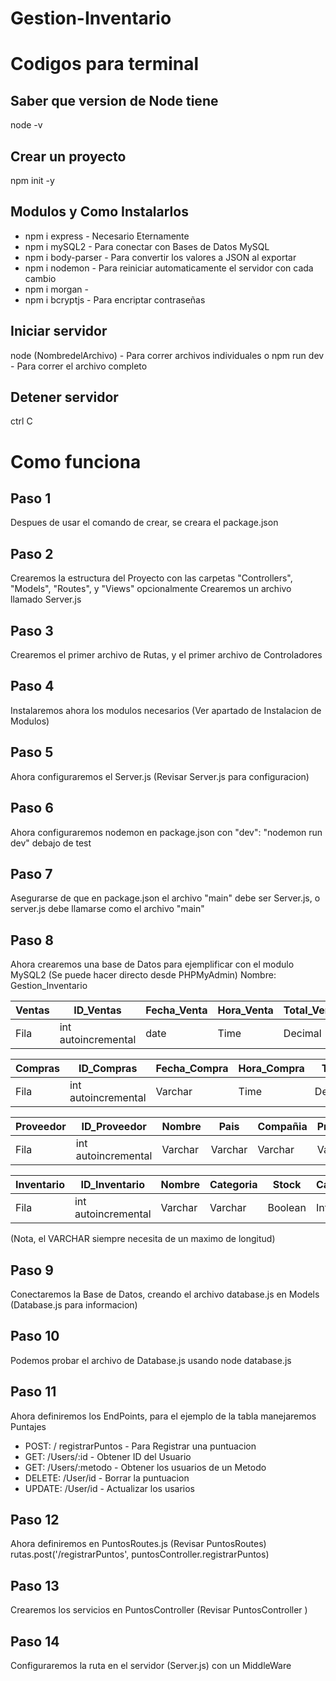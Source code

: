 # Gestion-Inventario

# Codigos para terminal

## Saber que version de Node tiene
node -v

## Crear un proyecto
npm init -y

## Modulos y Como Instalarlos
* npm i express - Necesario Eternamente
* npm i mySQL2 - Para conectar con Bases de Datos MySQL
* npm i body-parser - Para convertir los valores a JSON al exportar
* npm i nodemon - Para reiniciar automaticamente el servidor con cada cambio
* npm i morgan - 
* npm i bcryptjs - Para encriptar contraseñas

## Iniciar servidor
node (NombredelArchivo)  - Para correr archivos individuales
o
npm run dev - Para correr el archivo completo

## Detener servidor
ctrl C

# Como funciona

## Paso 1
Despues de usar el comando de crear, se creara el package.json

## Paso 2
Crearemos la estructura del Proyecto con las carpetas "Controllers", "Models", "Routes", y "Views" opcionalmente
Crearemos un archivo llamado Server.js

## Paso 3
Crearemos el primer archivo de Rutas, y el primer archivo de Controladores

## Paso 4
Instalaremos ahora los modulos necesarios (Ver apartado de Instalacion de Modulos)

## Paso 5
Ahora configuraremos el Server.js (Revisar Server.js para configuracion)

## Paso 6
Ahora configuraremos nodemon en package.json con "dev": "nodemon run dev"  debajo de test

## Paso 7
Asegurarse de que en package.json el archivo "main" debe ser Server.js, o server.js debe llamarse como el archivo "main"

## Paso 8
Ahora crearemos una base de Datos para ejemplificar con el modulo MySQL2 (Se puede hacer directo desde PHPMyAdmin)
Nombre: Gestion_Inventario

Ventas | ID_Ventas  | Fecha_Venta  | Hora_Venta  | Total_Venta  | Metodo_Pago  | Impuesto
--- | --- | --- | --- | --- | --- | ---
Fila | int autoincremental | date | Time | Decimal | Varchar | Varchar

Compras | ID_Compras | Fecha_Compra | Hora_Compra | Total | Metodo_Pago  | Impuesto  
--- | --- | --- | --- | --- | --- | ---
Fila | int autoincremental | Varchar | Time | Decimal | Varchar | Varchar 

Proveedor | ID_Proveedor | Nombre | Pais | Compañia | Productos  
--- | --- | --- | --- | --- | --- 
Fila | int autoincremental | Varchar |  Varchar | Varchar | Varchar 

Inventario | ID_Inventario | Nombre | Categoria | Stock | Cantidad  
--- | --- | --- | --- | --- | --- 
Fila | int autoincremental | Varchar |  Varchar | Boolean | Int 

(Nota, el VARCHAR siempre necesita de un maximo de longitud)

## Paso 9 
Conectaremos la Base de Datos, creando el archivo database.js en Models (Database.js para informacion)

## Paso 10
Podemos probar el archivo de Database.js usando node database.js

## Paso 11
Ahora definiremos los EndPoints, para el ejemplo de la tabla manejaremos Puntajes
* POST: / registrarPuntos - Para Registrar una puntuacion
* GET: /Users/:id - Obtener ID del Usuario
* GET: /Users/:metodo - Obtener los usuarios de un Metodo
* DELETE: /User/id - Borrar la puntuacion
* UPDATE: /User/id  - Actualizar los usarios

## Paso 12
Ahora definiremos en PuntosRoutes.js  (Revisar PuntosRoutes)
rutas.post('/registrarPuntos', puntosController.registrarPuntos)

## Paso 13
Crearemos los servicios en PuntosController  (Revisar PuntosController )

## Paso 14
Configuraremos la ruta en el servidor (Server.js) con un MiddleWare